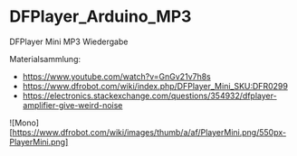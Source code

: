 # DFPlayer_Arduino_MP3
DFPlayer Mini MP3 Wiedergabe

Materialsammlung:
* https://www.youtube.com/watch?v=GnGv21v7h8s
* https://www.dfrobot.com/wiki/index.php/DFPlayer_Mini_SKU:DFR0299
* https://electronics.stackexchange.com/questions/354932/dfplayer-amplifier-give-weird-noise

![Mono][https://www.dfrobot.com/wiki/images/thumb/a/af/PlayerMini.png/550px-PlayerMini.png]
